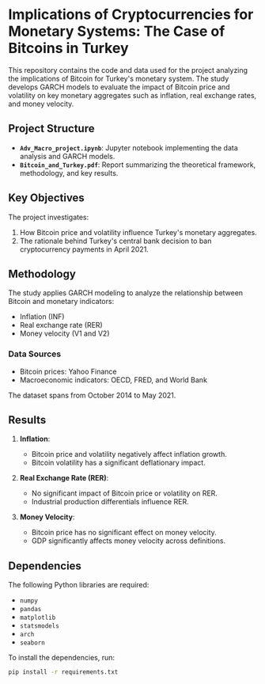 # Implications of Cryptocurrencies for Monetary Systems: The Case of Bitcoins in Turkey

This repository contains the code and data used for the project analyzing the implications of Bitcoin for Turkey's monetary system. The study develops GARCH models to evaluate the impact of Bitcoin price and volatility on key monetary aggregates such as inflation, real exchange rates, and money velocity.

## Project Structure

- **`Adv_Macro_project.ipynb`**: Jupyter notebook implementing the data analysis and GARCH models.
- **`Bitcoin_and_Turkey.pdf`**: Report summarizing the theoretical framework, methodology, and key results.

## Key Objectives

The project investigates:
1. How Bitcoin price and volatility influence Turkey's monetary aggregates.
2. The rationale behind Turkey's central bank decision to ban cryptocurrency payments in April 2021.

## Methodology

The study applies GARCH modeling to analyze the relationship between Bitcoin and monetary indicators:
- Inflation (INF)
- Real exchange rate (RER)
- Money velocity (V1 and V2)

### Data Sources
- Bitcoin prices: Yahoo Finance
- Macroeconomic indicators: OECD, FRED, and World Bank

The dataset spans from October 2014 to May 2021.

## Results

1. **Inflation**:
   - Bitcoin price and volatility negatively affect inflation growth.
   - Bitcoin volatility has a significant deflationary impact.

2. **Real Exchange Rate (RER)**:
   - No significant impact of Bitcoin price or volatility on RER.
   - Industrial production differentials influence RER.

3. **Money Velocity**:
   - Bitcoin price has no significant effect on money velocity.
   - GDP significantly affects money velocity across definitions.

## Dependencies

The following Python libraries are required:
- `numpy`
- `pandas`
- `matplotlib`
- `statsmodels`
- `arch`
- `seaborn`

To install the dependencies, run:
```bash
pip install -r requirements.txt
